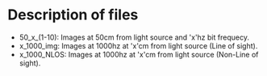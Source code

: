# Description of files

- 50_x_(1-10): Images at 50cm from light source and 'x'hz bit frequecy.
- x_1000_img: Images at 1000hz at 'x'cm from light source (Line of sight).
- x_1000_NLOS: Images at 1000hz at 'x'cm from light source (Non-Line of sight).